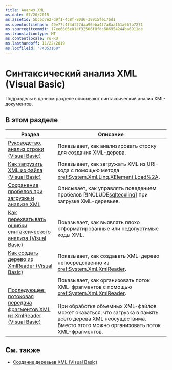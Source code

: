 ```yaml
---
title: Анализ XML
ms.date: 07/20/2015
ms.assetid: 5bcbd7e2-d9f1-4c8f-80d6-39915fe17bd1
ms.openlocfilehash: 49e77c4f4df27daa96eba4f7a8aa161a667b7271
ms.sourcegitcommit: 17ee6605e01ef32506f8fdc686954244ba6911de
ms.translationtype: MT
ms.contentlocale: ru-RU
ms.lasthandoff: 11/22/2019
ms.locfileid: "74353168"
---
```

# <a name="parsing-xml-visual-basic"></a>Синтаксический анализ XML (Visual Basic)
Подразделы в данном разделе описывают синтаксический анализ XML-документов.  
  
## <a name="in-this-section"></a>В этом разделе  
  
|Раздел|Описание|  
|-----------|-----------------|  
|[Руководство. анализ строки (Visual Basic)](../../../../visual-basic/programming-guide/concepts/linq/how-to-parse-a-string.md)|Показывает, как анализировать строку для создания XML-дерева.|  
|[Как загрузить XML из файла (Visual Basic)](../../../../visual-basic/programming-guide/concepts/linq/how-to-load-xml-from-a-file.md)|Показывает, как загружать XML из URI-кода с помощью метода <xref:System.Xml.Linq.XElement.Load%2A>.|  
|[Сохранение пробелов при загрузке и анализе XML](../../../../visual-basic/programming-guide/concepts/linq/preserving-white-space-while-loading-or-parsing-xml.md)|Описывает, как управлять поведением пробелов [!INCLUDE[sqltecxlinq](~/includes/sqltecxlinq-md.md)] при загрузке XML-деревьев.|  
|[Как перехватывать ошибки синтаксического анализа (Visual Basic)](../../../../visual-basic/programming-guide/concepts/linq/how-to-catch-parsing-errors.md)|Показывает, как выявлять плохо отформатированные или недопустимые коды XML.|  
|[Как создать дерево из XmlReader (Visual Basic)](../../../../visual-basic/programming-guide/concepts/linq/how-to-create-a-tree-from-an-xmlreader.md)|Показывает, как создавать XML-дерево непосредственно из <xref:System.Xml.XmlReader>.|  
|[Последующее: потоковая передача фрагментов XML из XmlReader (Visual Basic)](../../../../visual-basic/programming-guide/concepts/linq/how-to-stream-xml-fragments-from-an-xmlreader.md)|Показывает, как организовать поток XML-фрагментов с помощью <xref:System.Xml.XmlReader>.<br /><br /> При обработке объемных XML-файлов может оказаться, что загрузка в память всего дерева XML неосуществима. Вместо этого можно организовать поток XML-фрагментов.|  
  
## <a name="see-also"></a>См. также

- [Создание деревьев XML (Visual Basic)](../../../../visual-basic/programming-guide/concepts/linq/creating-xml-trees.md)
